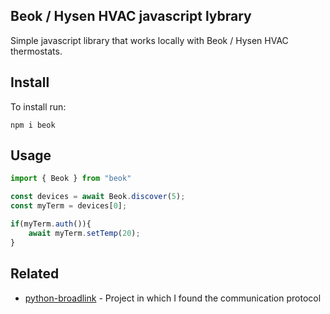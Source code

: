 ## Beok / Hysen HVAC javascript lybrary

Simple javascript library that works locally with Beok / Hysen HVAC thermostats.

## Install

To install run:

```console
npm i beok
```

## Usage

```ts
import { Beok } from "beok"

const devices = await Beok.discover(5);
const myTerm = devices[0];

if(myTerm.auth()){
    await myTerm.setTemp(20);
}
```

## Related

- [python-broadlink](https://github.com/mjg59/python-broadlink) - Project in which I found the communication protocol
